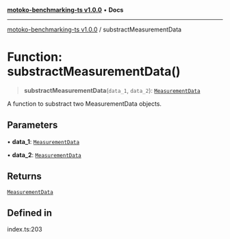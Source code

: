 [**motoko-benchmarking-ts v1.0.0**](../README.md) • **Docs**

***

[motoko-benchmarking-ts v1.0.0](../README.md) / substractMeasurementData

# Function: substractMeasurementData()

> **substractMeasurementData**(`data_1`, `data_2`): [`MeasurementData`](../type-aliases/MeasurementData.md)

A function to substract two MeasurementData objects.

## Parameters

• **data\_1**: [`MeasurementData`](../type-aliases/MeasurementData.md)

• **data\_2**: [`MeasurementData`](../type-aliases/MeasurementData.md)

## Returns

[`MeasurementData`](../type-aliases/MeasurementData.md)

## Defined in

index.ts:203
